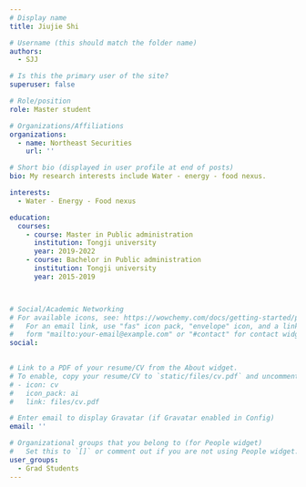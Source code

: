 ```yaml
---
# Display name
title: Jiujie Shi

# Username (this should match the folder name)
authors:
  - SJJ

# Is this the primary user of the site?
superuser: false

# Role/position
role: Master student 

# Organizations/Affiliations
organizations:
  - name: Northeast Securities
    url: ''

# Short bio (displayed in user profile at end of posts)
bio: My research interests include Water - energy - food nexus.

interests:
  - Water - Energy - Food nexus

education:
  courses:
    - course: Master in Public administration
      institution: Tongji university
      year: 2019-2022
    - course: Bachelor in Public administration
      institution: Tongji university
      year: 2015-2019



# Social/Academic Networking
# For available icons, see: https://wowchemy.com/docs/getting-started/page-builder/#icons
#   For an email link, use "fas" icon pack, "envelope" icon, and a link in the
#   form "mailto:your-email@example.com" or "#contact" for contact widget.
social:

    
# Link to a PDF of your resume/CV from the About widget.
# To enable, copy your resume/CV to `static/files/cv.pdf` and uncomment the lines below.
# - icon: cv
#   icon_pack: ai
#   link: files/cv.pdf

# Enter email to display Gravatar (if Gravatar enabled in Config)
email: ''

# Organizational groups that you belong to (for People widget)
#   Set this to `[]` or comment out if you are not using People widget.
user_groups:
  - Grad Students
---
```

